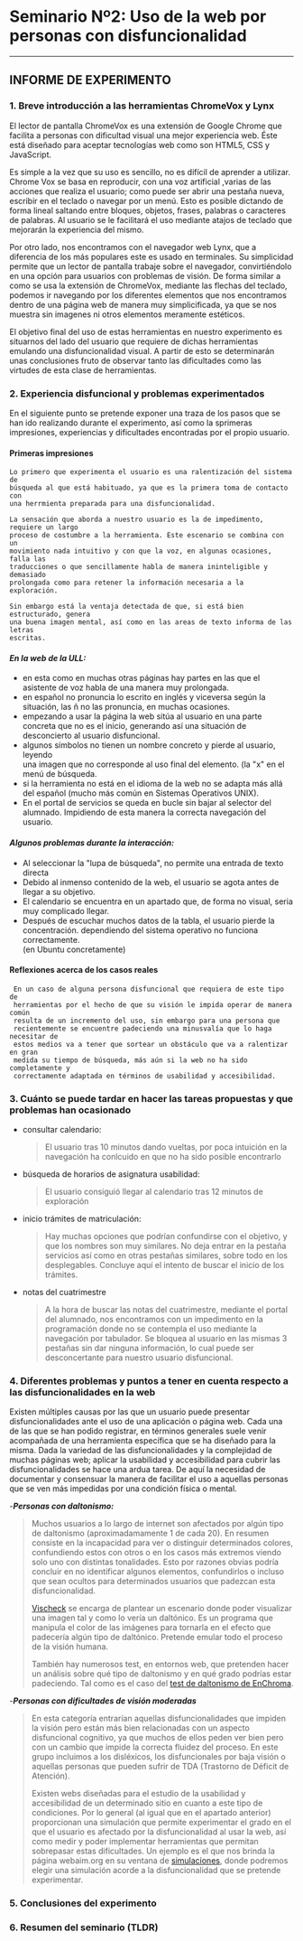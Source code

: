 
# Seminario Nº2: Uso de la web por personas con disfuncionalidad

***

## INFORME DE EXPERIMENTO

### 1. **Breve introducción a las herramientas ChromeVox y Lynx**

El lector de pantalla ChromeVox es una extensión de Google Chrome que facilita a
personas con dificultad visual una mejor experiencia web. Éste está diseñado para
aceptar tecnologías web como son HTML5, CSS y JavaScript.

Es simple a la vez que su uso es sencillo, no es difícil de aprender a utilizar.
Chrome Vox se basa en reproducir, con una voz artificial ,varias de las acciones que
realiza el usuario; como puede ser abrir una pestaña nueva, escribir en el teclado o
navegar por un menú. Esto es posible dictando de forma lineal saltando entre bloques,
objetos, frases, palabras o caracteres de palabras. Al usuario se le facilitará el
uso mediante atajos de teclado que mejorarán la experiencia del mismo.

Por otro lado, nos encontramos con el navegador web Lynx, que a diferencia de los más
populares este es usado en terminales. Su simplicidad permite que un lector de
pantalla trabaje sobre el navegador, convirtiéndolo en una opción para usuarios con
problemas de visión. De forma similar a como se usa la extensión de ChromeVox,
mediante las flechas del teclado, podemos ir navegando por los diferentes elementos
que nos encontramos dentro de una página web de manera muy simplicificada, ya que se
nos muestra sin imagenes ni otros elementos meramente estéticos.

El objetivo final del uso de estas herramientas en nuestro experimento es situarnos
del lado del usuario que requiere de dichas herramientas emulando una
disfuncionalidad visual. A partir de esto se determinarán unas conclusiones fruto de
observar tanto las dificultades como las virtudes de esta clase de herramientas.

### 2. **Experiencia disfuncional y problemas experimentados**

  En el siguiente punto se pretende exponer una traza de los pasos que se han ido realizando durante el experimento, así como la sprimeras impresiones, experiencias y dificultades encontradas por el propio usuario.

#### Primeras impresiones

    Lo primero que experimenta el usuario es una ralentización del sistema de  
    búsqueda al que está habituado, ya que es la primera toma de contacto con 
    una herrmienta preparada para una disfuncionalidad.

    La sensación que aborda a nuestro usuario es la de impedimento, requiere un largo 
    proceso de costumbre a la herramienta. Este escenario se combina con un 
    movimiento nada intuitivo y con que la voz, en algunas ocasiones, falla las 
    traducciones o que sencillamente habla de manera ininteligible y demasiado 
    prolongada como para retener la información necesaria a la exploración.

    Sin embargo está la ventaja detectada de que, si está bien estructurado, genera 
    una buena imagen mental, así como en las areas de texto informa de las letras 
    escritas.

#### ***En la web de la ULL:***

- en esta como en muchas otras páginas hay partes en las que el asistente de
  voz habla de una manera muy prolongada.
- en español no pronuncia lo escrito en inglés y viceversa según la situación,
  las ñ no las pronuncia, en muchas ocasiones.
- empezando a usar la página la web sitúa al usuario en una parte concreta que
  no es el inicio, generando así una situación de desconcierto al usuario
  disfuncional.
- algunos símbolos no tienen un nombre concreto y pierde al usuario, leyendo  
  una imagen que no corresponde al uso final del elemento. (la "x" en el menú
  de búsqueda.
- si la herramienta no está en el idioma de la web no se adapta más allá del
  español (mucho más común en Sistemas Operativos UNIX).
- En el portal de servicios se queda en bucle sin bajar al selector del
  alumnado. Impidiendo de esta manera la correcta navegación del usuario.

#### ***Algunos problemas durante la interacción:***

- Al seleccionar la "lupa de búsqueda", no permite una entrada de texto directa
- Debido al inmenso contenido de la web, el usuario se agota  antes de llegar a
  su objetivo.
- El calendario se encuentra en un apartado que, de forma no visual, seria
  muy complicado llegar.
- Después de escuchar muchos datos de la tabla, el usuario pierde la  
  concentración.
  dependiendo del sistema operativo no funciona correctamente.  
  (en Ubuntu concretamente)
  
#### Reflexiones acerca de los casos reales

     En un caso de alguna persona disfuncional que requiera de este tipo de 
     herramientas por el hecho de que su visión le impida operar de manera común 
     resulta de un incremento del uso, sin embargo para una persona que 
     recientemente se encuentre padeciendo una minusvalía que lo haga necesitar de 
     estos medios va a tener que sortear un obstáculo que va a ralentizar en gran 
     medida su tiempo de búsqueda, más aún si la web no ha sido completamente y 
     correctamente adaptada en términos de usabilidad y accesibilidad.

### 3. **Cuánto se puede tardar en hacer las tareas propuestas y que problemas han ocasionado**
  
- consultar calendario:
  
  > El usuario tras 10 minutos dando vueltas, por poca intuición en la navegación ha
  > conlcuido en que no ha sido posible encontrarlo
  
- búsqueda de horarios de asignatura usabilidad:
  > El usuario consiguió llegar al calendario tras 12 minutos de exploración
  
- inicio trámites de matriculación:
  > Hay muchas opciones que podrían confundirse con el objetivo, y que los nombres
  > son muy similares.
  > No deja entrar en la pestaña servicios así como en otras pestañas similares,
  > sobre todo en los desplegables.
  > Concluye aquí el intento de buscar el inicio de los  
  > trámites.
  
- notas del cuatrimestre
  >  A la hora de buscar las notas del cuatrimestre, mediante el portal del alumnado,
  >  nos encontramos con un impedimento en la programación donde no se contempla el
  >  uso mediante la navegación por tabulador. Se bloquea al usuario en las mismas 3
  >  pestañas sin dar ninguna información, lo cual puede ser desconcertante para
  >  nuestro usuario disfuncional.

### 4. **Diferentes problemas y puntos a tener en cuenta respecto a las disfuncionalidades en la web**

  Existen múltiples causas por las que un usuario puede presentar disfuncionalidades
  ante el uso de una aplicación o página web. Cada una de las que se han podido
  registrar, en términos generales suele venir acompañada de una herramienta
  específica que se ha diseñado para la misma. Dada la variedad de las
  disfuncionalidades y la complejidad de muchas páginas web; aplicar la usabilidad y
  accesibilidad para cubrir las disfuncionalidades se hace una ardua tarea. De aquí
  la necesidad de documentar y consensuar la manera de facilitar el uso a aquellas
  personas que se ven más impedidas por una condición física o mental.

-***Personas con daltonismo:***  
> Muchos usuarios a lo largo de internet son afectados por algún tipo de daltonismo
> (aproximadamamente 1 de cada 20). En resumen consiste en la incapacidad para ver o
> distinguir determinados colores, confundiendo estos con otros o en los casos más
> extremos viendo solo uno con distintas tonalidades. Esto por razones obvias podría
> concluir en no identificar algunos elementos, confundirlos o incluso que sean
> ocultos para determinados usuarios que padezcan esta disfuncionalidad.
>
> [Vischeck](http://www.vischeck.com/vischeck/) se encarga de plantear un escenario
> donde poder visualizar una imagen tal y como lo vería un daltónico. Es un programa
> que manipula el color de las imágenes para tornarla en el efecto que padecería
> algún tipo de daltónico. Pretende emular todo el proceso de la visión humana.
>
> También hay numerosos test, en entornos web, que pretenden hacer un análisis sobre
> qué tipo de daltonismo y en qué grado podrías estar padeciendo. Tal como es el caso
> del [test de daltonismo de EnChroma](https://enchroma.com/pages/test).

-***Personas con dificultades de visión moderadas***
> En esta categoría entrarían aquellas disfuncionalidades que impiden la visión pero
> están más bien relacionadas con un aspecto disfuncional cognitivo, ya que muchos
> de ellos peden ver bien pero con un cambio que impide la correcta fluidez del
> proceso. En este grupo incluimos a los disléxicos, los disfuncionales por baja
> visión o aquellas personas que pueden sufrir de TDA (Trastorno de Déficit de
> Atención).
>  
> Existen webs diseñadas para el estudio de la usabilidad y accesibilidad de un
> determinado sitio en cuanto a este tipo de condiciones. Por lo general (al igual
> que en el apartado anterior) proporcionan una simulación que permite experimentar
> el grado en el que el usuario es afectado por la disfuncionalidad al usar la web,
> así como medir y poder implementar herramientas que permitan sobrepasar estas
> dificultades. Un ejemplo es el que nos brinda la página webaim.org en su ventana
> de [simulaciones](https://webaim.org/simulations/), donde podremos elegir una
> simulación acorde a la disfuncionalidad que se pretende experimentar.

### 5. **Conclusiones del experimento**

### 6. **Resumen del seminario (TLDR)**
